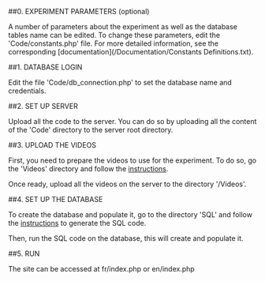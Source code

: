 ##0. EXPERIMENT PARAMETERS (optional)

A number of parameters about the experiment as well as the database tables name can be edited.
To change these parameters, edit the 'Code/constants.php' file. For more detailed information, see the corresponding [documentation](/Documentation/Constants Definitions.txt).

##1. DATABASE LOGIN

Edit the file 'Code/db_connection.php' to set the database name and credentials.

##2. SET UP SERVER

Upload all the code to the server. You can do so by uploading all the content of the 'Code' directory to the server root directory.

##3. UPLOAD THE VIDEOS

First, you need to prepare the videos to use for the experiment. To do so, go the 'Videos' directory and follow the [instructions](/Videos/README.md).

Once ready, upload all the videos on the server to the directory '/Videos'.

##4. SET UP THE DATABASE

To create the database and populate it, go to the directory 'SQL' and follow the [instructions](/SQL/README.md) to generate the SQL code.

Then, run the SQL code on the database, this will create and populate it.

##5. RUN

The site can be accessed at fr/index.php or en/index.php
